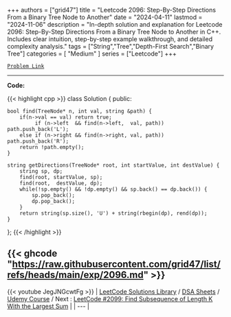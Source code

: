 
+++
authors = ["grid47"]
title = "Leetcode 2096: Step-By-Step Directions From a Binary Tree Node to Another"
date = "2024-04-11"
lastmod = "2024-11-06"
description = "In-depth solution and explanation for Leetcode 2096: Step-By-Step Directions From a Binary Tree Node to Another in C++. Includes clear intuition, step-by-step example walkthrough, and detailed complexity analysis."
tags = ["String","Tree","Depth-First Search","Binary Tree"]
categories = [
    "Medium"
]
series = ["Leetcode"]
+++



[`Problem Link`](https://leetcode.com/problems/step-by-step-directions-from-a-binary-tree-node-to-another/description/)

---
**Code:**

{{< highlight cpp >}}
class Solution {
public:

    bool find(TreeNode* n, int val, string &path) {
        if(n->val == val) return true;
             if (n->left  && find(n->left,  val, path)) path.push_back('L');
        else if (n->right && find(n->right, val, path)) path.push_back('R');
        return !path.empty();
    }

    string getDirections(TreeNode* root, int startValue, int destValue) {
        string sp, dp;
        find(root, startValue, sp);
        find(root,  destValue, dp);
        while(!sp.empty() && !dp.empty() && sp.back() == dp.back()) {
            sp.pop_back();
            dp.pop_back();
        }
        return string(sp.size(), 'U') + string(rbegin(dp), rend(dp));
    }
};
{{< /highlight >}}

{{< ghcode "https://raw.githubusercontent.com/grid47/list/refs/heads/main/exp/2096.md" >}}
---
{{< youtube JegJNGcwtFg >}}
| [LeetCode Solutions Library](https://grid47.xyz/leetcode/) / [DSA Sheets](https://grid47.xyz/sheets/) / [Udemy Course](https://grid47.xyz/courses/) / Next : [LeetCode #2099: Find Subsequence of Length K With the Largest Sum](https://grid47.xyz/posts/leetcode-2099-find-subsequence-of-length-k-with-the-largest-sum-solution/) |
| --- |
